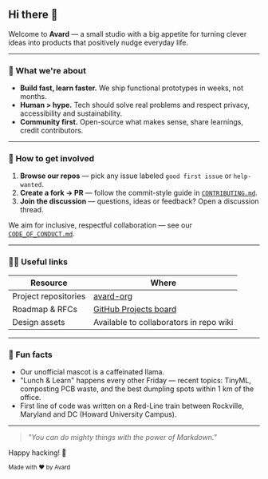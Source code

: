 ## Hi there 👋

Welcome to **Avard** — a small studio with a big appetite for turning clever ideas into products that positively nudge everyday life.

---

### 🙋 What we're about
* **Build fast, learn faster.** We ship functional prototypes in weeks, not months.
* **Human > hype.** Tech should solve real problems and respect privacy, accessibility and sustainability.
* **Community first.** Open-source what makes sense, share learnings, credit contributors.

---

### 🌈 How to get involved
1. **Browse our repos** — pick any issue labeled `good first issue` or `help-wanted`.
2. **Create a fork → PR** — follow the commit-style guide in [`CONTRIBUTING.md`](../CONTRIBUTING.md).
3. **Join the discussion** — questions, ideas or feedback? Open a discussion thread.

We aim for inclusive, respectful collaboration — see our [`CODE_OF_CONDUCT.md`](../CODE_OF_CONDUCT.md).

---

### 👩‍💻 Useful links
| Resource | Where |
| -------- | ----- |
| Project repositories | [avard-org](https://github.com/orgs/avard-org/repositories)|
| Roadmap & RFCs | [GitHub Projects board](https://github.com/orgs/avard-org/projects) |
| Design assets | Available to collaborators in repo wiki |

---

### 🍿 Fun facts
* Our unofficial mascot is a caffeinated llama.
* "Lunch & Learn" happens every other Friday — recent topics: TinyML, composting PCB waste, and the best dumpling spots within 1 km of the office.
* First line of code was written on a Red-Line train between Rockville, Maryland and DC (Howard University Campus).

---

> _"You can do mighty things with the power of Markdown."_

Happy hacking! 🚀

<sub>Made with ❤️ by Avard</sub>
